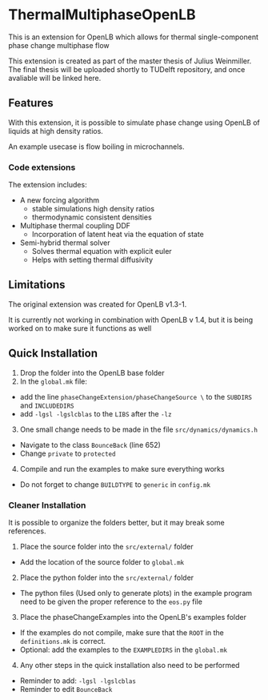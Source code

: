 # ThermalMultiphaseOpenLB
This is an extension for OpenLB which allows for thermal single-component phase change multiphase flow

This extension is created as part of the master thesis of Julius Weinmiller.
The final thesis will be uploaded shortly to TUDelft repository, and once avaliable will be linked here.

## Features
With this extension, it is possible to simulate phase change using OpenLB of liquids at high density ratios.

An example usecase is flow boiling in microchannels.


### Code extensions
The extension includes:
* A new forcing algorithm 
  * stable simulations high density ratios
  * thermodynamic consistent densities
* Multiphase thermal coupling DDF
  * Incorporation of latent heat via the equation of state
* Semi-hybrid thermal solver
  * Solves thermal equation with explicit euler
  * Helps with setting thermal diffusivity

## Limitations
The original extension was created for OpenLB v1.3-1.

It is currently not working in combination with OpenLB v 1.4, but it is being worked on to make sure it functions as well

## Quick Installation
1. Drop the folder into the OpenLB base folder
2. In the `global.mk` file:
 * add the line `phaseChangeExtension/phaseChangeSource \` to the `SUBDIRS` and `INCLUDEDIRS` 
 * add `-lgsl -lgslcblas` to the `LIBS` after the `-lz`
3. One small change needs to be made in the file `src/dynamics/dynamics.h`
  * Navigate to the class `BounceBack` (line 652)
  * Change `private` to `protected`
4. Compile and run the examples to make sure everything works
  * Do not forget to change `BUILDTYPE` to `generic` in `config.mk`


### Cleaner Installation
It is possible to organize the folders better, but it may break some references.

1. Place the source folder into the `src/external/` folder
  * Add the location of the source folder to `global.mk`
2. Place the python folder into the `src/external/` folder
  * The python files (Used only to generate plots) in the example program need to be given the proper reference to the `eos.py` file
3. Place the phaseChangeExamples into the OpenLB's examples folder
  * If the examples do not compile, make sure that the `ROOT` in the `definitions.mk` is correct.
  * Optional: add the examples to the `EXAMPLEDIRS` in the `global.mk`
4. Any other steps in the quick installation also need to be performed
  * Reminder to add: `-lgsl -lgslcblas`
  * Reminder to edit `BounceBack`

